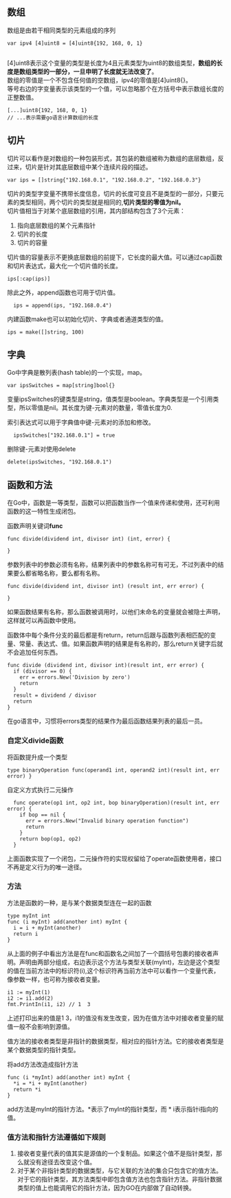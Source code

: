 ## 数组
数组是由若干相同类型的元素组成的序列
```
var ipv4 [4]uint8 = [4]uint8{192, 168, 0, 1}
          
```
[4]uint8表示这个变量的类型是长度为4且元素类型为uint8的数组类型，**数组的长度是数组类型的一部分，一旦申明了长度就无法改变了**。<br>
数组的零值是一个不包含任何值的空数组，ipv4的零值是[4]uint8{}。<br>
等号右边的字变量表示该类型的一个值，可以忽略那个在方括号中表示数组长度的正整数值。
```
[...]uint8{192, 168, 0, 1}
// ...表示需要go语言计算数组的长度
```
## 切片
切片可以看作是对数组的一种包装形式，其包装的数组被称为数组的底层数组，反过来，切片是针对其底层数组中某个连续片段的描述。
```
var ips = []string{"192.168.0.1", "192.168.0.2", "192.168.0.3"}
```
切片的类型字变量不携带长度信息，切片的长度可变且不是类型的一部分，只要元素的类型相同，两个切片的类型就是相同的,**切片类型的零值为nil。**<br>
切片值相当于对某个底层数组的引用，其内部结构包含了3个元素：
1. 指向底层数组的某个元素指针
2. 切片的长度
3. 切片的容量

切片值的容量表示不更换底层数组的前提下，它长度的最大值。可以通过cap函数和切片表达式，最大化一个切片值的长度。
```
ips[:cap(ips)]
```
除此之外，append函数也可用于切片值。
```
  ips = append(ips, "192.168.0.4")
```
内建函数make也可以初始化切片、字典或者通道类型的值。
```
ips = make([]string, 100)
```
## 字典
Go中字典是散列表(hash table)的一个实现，map。
```
var ipsSwitches = map[string]bool{}
```
变量ipsSwitches的键类型是string，值类型是boolean。字典类型是一个引用类型，所以零值是nil。其长度为键-元素对的数量，零值长度为0.

索引表达式可以用于字典值中键-元素对的添加和修改。
```
  ipsSwitches["192.168.0.1"] = true
```

删除键-元素对使用delete
```
delete(ipsSwitches, "192.168.0.1")
```

## 函数和方法
在Go中，函数是一等类型，函数可以把函数当作一个值来传递和使用，还可利用函数的这一特性生成闭包。

函数声明关键词**func**
```
func divide(dividend int, divisor int) (int, error) {
  
}
```
参数列表中的参数必须有名称，结果列表中的参数名称可有可无，不过列表中的结果要么都省略名称，要么都有名称。
```
func divide(dividend int, divisor int) (result int, err error) {
  
}
```
如果函数结果有名称，那么函数被调用时，以他们未命名的变量就会被隐士声明，这样就可以再函数中使用。

函数体中每个条件分支的最后都是有return，return后跟与函数列表相匹配的变量、常量、表达式、值。如果函数声明的结果是有名称的，那么return关键字后就不会追加任何东西。
```
func divide (dividend int, divisor int)(result int, err error) {
  if (divisor == 0) {
    err = errors.New('Division by zero')
    return
  }
  result = dividend / divisor
  return
}
```
在go语言中，习惯将errors类型的结果作为最后函数结果列表的最后一员。

### 自定义divide函数
将函数提升成一个类型
```
type binaryOperation func(operand1 int, operand2 int)(result int, err error) }
```
自定义方式执行二元操作
```
  func operate(op1 int, op2 int, bop binaryOperation)(result int, err error) {
    if bop == nil {
      err = errors.New("Invalid binary operation function")
      return
    }
    return bop(op1, op2)
  }
```
上面函数实现了一个闭包，二元操作符的实现权留给了operate函数使用者，接口不再是定义行为的唯一途径。

### 方法
方法是函数的一种，是与某个数据类型连在一起的函数
```
type myInt int
func (i myInt) add(another int) myInt {
  i = i + myInt(another)
  return i
}
```
从上面的例子中看出方法是在func和函数名之间加了一个圆括号包裹的接收者声明。声明由两部分组成，右边表示这个方法与类型关联(myInt)，左边是这个类型的值在当前方法中的标识符(i),这个标识符再当前方法中可以看作一个变量代表，像参数一样，也可称为接收者变量。
```
i1 := myInt(1)
i2 := i1.add(2)
fmt.PrintIn(i1, i2) // 1  3
```
上述打印出来的值是1 3，i1的值没有发生改变，因为在值方法中对接收者变量的赋值一般不会影响到源值。

值方法的接收者类型是非指针的数据类型，相对应的指针方法。它的接收者类型是某个数据类型的指针类型。

将add方法改造成指针方法
```
func (i *myInt) add(another int) myInt {
  *i = *i + myInt(another)
  return *i
}
```
add方法是myInt的指针方法。*表示了myInt的指针类型，而 * i表示指针i指向的值。

### 值方法和指针方法遵循如下规则
1. 接收者变量代表的值其实是源值的一个复制品。如果这个值不是指针类型，那么就没有途径去改变这个值。
2. 对于某个非指针类型的数据类型，与它关联的方法的集合只包含它的值方法。对于它的指针类型，其方法类型中即包含值方法也包含指针方法。非指针数据类型的值上也能调用它的指针方法，因为GO在内部做了自动转换。
